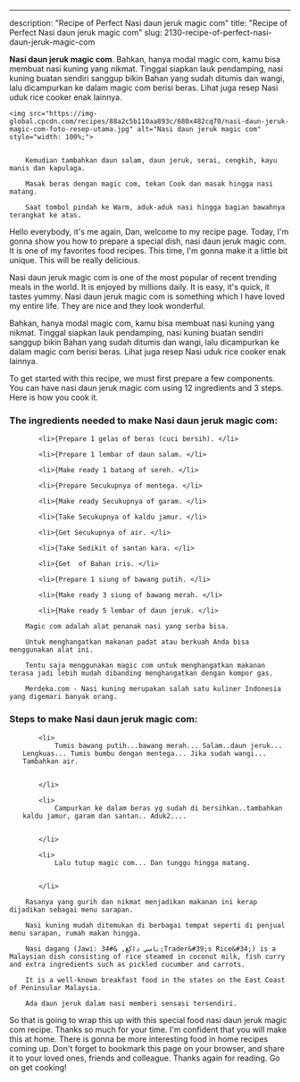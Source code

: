 ---
description: "Recipe of Perfect Nasi daun jeruk magic com"
title: "Recipe of Perfect Nasi daun jeruk magic com"
slug: 2130-recipe-of-perfect-nasi-daun-jeruk-magic-com

<p>
	<strong>Nasi daun jeruk magic com</strong>. 
	Bahkan, hanya modal magic com, kamu bisa membuat nasi kuning yang nikmat. Tinggal siapkan lauk pendamping, nasi kuning buatan sendiri sanggup bikin Bahan yang sudah ditumis dan wangi, lalu dicampurkan ke dalam magic com berisi beras. Lihat juga resep Nasi uduk rice cooker enak lainnya.
</p>
<p>
	
	<img src="https://img-global.cpcdn.com/recipes/88a2c5b110aa893c/680x482cq70/nasi-daun-jeruk-magic-com-foto-resep-utama.jpg" alt="Nasi daun jeruk magic com" style="width: 100%;">
	
	
		Kemudian tambahkan daun salam, daun jeruk, serai, cengkih, kayu manis dan kapulaga.
	
		Masak beras dengan magic com, tekan Cook dan masak hingga nasi matang.
	
		Saat tombol pindah ke Warm, aduk-aduk nasi hingga bagian bawahnya terangkat ke atas.
	
</p>
<p>
	Hello everybody, it's me again, Dan, welcome to my recipe page. Today, I'm gonna show you how to prepare a special dish, nasi daun jeruk magic com. It is one of my favorites food recipes. This time, I'm gonna make it a little bit unique. This will be really delicious.
</p>
	
<p>
	Nasi daun jeruk magic com is one of the most popular of recent trending meals in the world. It is enjoyed by millions daily. It is easy, it's quick, it tastes yummy. Nasi daun jeruk magic com is something which I have loved my entire life. They are nice and they look wonderful.
</p>
<p>
	Bahkan, hanya modal magic com, kamu bisa membuat nasi kuning yang nikmat. Tinggal siapkan lauk pendamping, nasi kuning buatan sendiri sanggup bikin Bahan yang sudah ditumis dan wangi, lalu dicampurkan ke dalam magic com berisi beras. Lihat juga resep Nasi uduk rice cooker enak lainnya.
</p>

<p>
To get started with this recipe, we must first prepare a few components. You can have nasi daun jeruk magic com using 12 ingredients and 3 steps. Here is how you cook it.
</p>

<h3>The ingredients needed to make Nasi daun jeruk magic com:</h3>

<ol>
	
		<li>{Prepare 1 gelas of beras (cuci bersih). </li>
	
		<li>{Prepare 1 lembar of daun salam. </li>
	
		<li>{Make ready 1 batang of sereh. </li>
	
		<li>{Prepare Secukupnya of mentega. </li>
	
		<li>{Make ready Secukupnya of garam. </li>
	
		<li>{Take Secukupnya of kaldu jamur. </li>
	
		<li>{Get Secukupnya of air. </li>
	
		<li>{Take Sedikit of santan kara. </li>
	
		<li>{Get  of Bahan iris. </li>
	
		<li>{Prepare 1 siung of bawang putih. </li>
	
		<li>{Make ready 3 siung of bawang merah. </li>
	
		<li>{Make ready 5 lembar of daun jeruk. </li>
	
</ol>
<p>
	
		Magic com adalah alat penanak nasi yang serba bisa.
	
		Untuk menghangatkan makanan padat atau berkuah Anda bisa menggunakan alat ini.
	
		Tentu saja menggunakan magic com untuk menghangatkan makanan terasa jadi lebih mudah dibanding menghangatkan dengan kompor gas.
	
		Merdeka.com - Nasi kuning merupakan salah satu kuliner Indonesia yang digemari banyak orang.
	
</p>

<h3>Steps to make Nasi daun jeruk magic com:</h3>

<ol>
	
		<li>
			Tumis bawang putih...bawang merah... Salam..daun jeruk... Lengkuas... Tumis bumbu dengan mentega... Jika sudah wangi... Tambahkan air.
			
			
		</li>
	
		<li>
			Campurkan ke dalam beras yg sudah di bersihkan..tambahkan kaldu jamur, garam dan santan.. Aduk2....
			
			
		</li>
	
		<li>
			Lalu tutup magic com... Dan tunggu hingga matang.
			
			
		</li>
	
</ol>

<p>
	
		Rasanya yang gurih dan nikmat menjadikan makanan ini kerap dijadikan sebagai menu sarapan.
	
		Nasi kuning mudah ditemukan di berbagai tempat seperti di penjual menu sarapan, rumah makan hingga.
	
		Nasi dagang (Jawi: ناسي داڬڠ, &#34;Trader&#39;s Rice&#34;) is a Malaysian dish consisting of rice steamed in coconut milk, fish curry and extra ingredients such as pickled cucumber and carrots.
	
		It is a well-known breakfast food in the states on the East Coast of Peninsular Malaysia.
	
		Ada daun jeruk dalam nasi memberi sensasi tersendiri.
	
</p>

<p>
	So that is going to wrap this up with this special food nasi daun jeruk magic com recipe. Thanks so much for your time. I'm confident that you will make this at home. There is gonna be more interesting food in home recipes coming up. Don't forget to bookmark this page on your browser, and share it to your loved ones, friends and colleague. Thanks again for reading. Go on get cooking!
</p>
